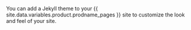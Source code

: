 You can add a Jekyll theme to your {{ site.data.variables.product.prodname_pages }} site to customize the look and feel of your site.
